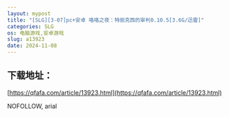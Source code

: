 ```yaml
---
layout: mypost
title: "[SLG][3-07]pc+安卓 咯咯之夜​​：特丽克西的审判0.10.5[3.6G/迅雷]"
categories: SLG
os: 电脑游戏,安卓游戏
slug: a13923
date: 2024-11-08
---
```


## 下载地址：

[https://qfafa.com/article/13923.html](https://qfafa.com/article/13923.html)

NOFOLLOW, arial